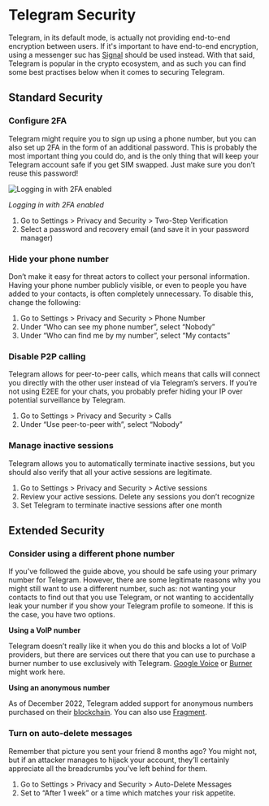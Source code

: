 # Telegram Security


Telegram, in its default mode, is actually not providing end-to-end encryption between users. If it's important to have end-to-end encryption, using a messenger suc has [Signal](https://signal.org/) should be used instead. With that said, Telegram is popular in the crypto ecosystem, and as such you can find some best practises below when it comes to securing Telegram.

## Standard Security

### Configure 2FA

Telegram might require you to sign up using a phone number, but you can also set up 2FA in the form of an additional password. This is probably the most important thing you could do, and is the only thing that will keep your Telegram account safe if you get SIM swapped. Just make sure you don’t reuse this password!

![*Logging in with 2FA enabled*](https://prod-files-secure.s3.us-west-2.amazonaws.com/b1d29658-a003-4e92-93b6-241efdd083f6/c9d574e8-1ad9-4aad-a93f-e33bce31581b/Screen_Shot_2023-11-29_at_23.17.33.png)

*Logging in with 2FA enabled*

1. Go to Settings > Privacy and Security > Two-Step Verification
2. Select a password and recovery email (and save it in your password manager)

### Hide your phone number

Don’t make it easy for threat actors to collect your personal information. Having your phone number publicly visible, or even to people you have added to your contacts, is often completely unnecessary. To disable this, change the following:

1. Go to Settings > Privacy and Security > Phone Number
2. Under “Who can see my phone number”, select “Nobody”
3. Under “Who can find me by my number”, select “My contacts”

### Disable P2P calling

Telegram allows for peer-to-peer calls, which means that calls will connect you directly with the other user instead of via Telegram’s servers. If you’re not using E2EE for your chats, you probably prefer hiding your IP over potential surveillance by Telegram.

1. Go to Settings > Privacy and Security > Calls
2. Under “Use peer-to-peer with”, select “Nobody”

### Manage inactive sessions

Telegram allows you to automatically terminate inactive sessions, but you should also verify that all your active sessions are legitimate.

1. Go to Settings > Privacy and Security > Active sessions
2. Review your active sessions. Delete any sessions you don’t recognize
3. Set Telegram to terminate inactive sessions after one month


## Extended Security

### Consider using a different phone number

If you’ve followed the guide above, you should be safe using your primary number for Telegram. However, there are some legitimate reasons why you might still want to use a different number, such as: not wanting your contacts to find out that you use Telegram, or not wanting to accidentally leak your number if you show your Telegram profile to someone. If this is the case, you have two options.

**Using a VoIP number**

Telegram doesn’t really like it when you do this and blocks a lot of VoIP providers, but there are services out there that you can use to purchase a burner number to use exclusively with Telegram. [Google Voice](https://voice.google.com/) or [Burner](https://www.burnerapp.com/) might work here.

**Using an anonymous number**

As of December 2022, Telegram added support for anonymous numbers purchased on their [blockchain](https://ton.org/). You can also use [Fragment](https://fragment.com/).

### Turn on auto-delete messages

Remember that picture you sent your friend 8 months ago? You might not, but if an attacker manages to hijack your account, they’ll certainly appreciate all the breadcrumbs you’ve left behind for them.

1. Go to Settings > Privacy and Security > Auto-Delete Messages
2. Set to “After 1 week” or a time which matches your risk appetite.
